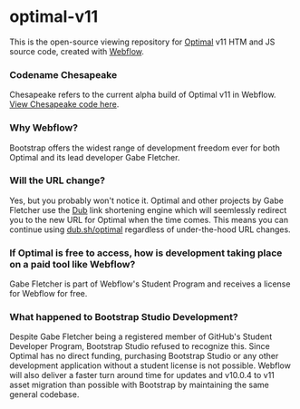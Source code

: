 # optimal-v11
This is the open-source viewing repository for [Optimal](https://dub.sh/optimal) v11 HTM and JS source code, created with [Webflow](https://webflow.com).
### Codename Chesapeake
Chesapeake refers to the current alpha build of Optimal v11 in Webflow. [View Chesapeake code here](https://github.com/gabefletch/optimal-v11/tree/main/Chesapeake%20Alpha).

### Why Webflow?
Bootstrap offers the widest range of development freedom ever for both Optimal and its lead developer Gabe Fletcher. 

### Will the URL change?
Yes, but you probably won't notice it. Optimal and other projects by Gabe Fletcher use the [Dub](https://dub.sh) link shortening engine which will seemlessly redirect you to the new URL for Optimal when the time comes. This means you can continue using [dub.sh/optimal](https://readymag.com/optimal/splash) regardless of under-the-hood URL changes.

### If Optimal is free to access, how is development taking place on a paid tool like Webflow?
Gabe Fletcher is part of Webflow's Student Program and receives a license for Webflow for free. 

### What happened to Bootstrap Studio Development?
Despite Gabe Fletcher being a registered member of GitHub's Student Developer Program, Bootstrap Studio refused to recognize this. Since Optimal has no direct funding, purchasing Bootstrap Studio or any other development application without a student license is not possible. Webflow will also deliver a faster turn around time for updates and v10.0.4 to v11 asset migration than possible with Bootstrap by maintaining the same general codebase. 
